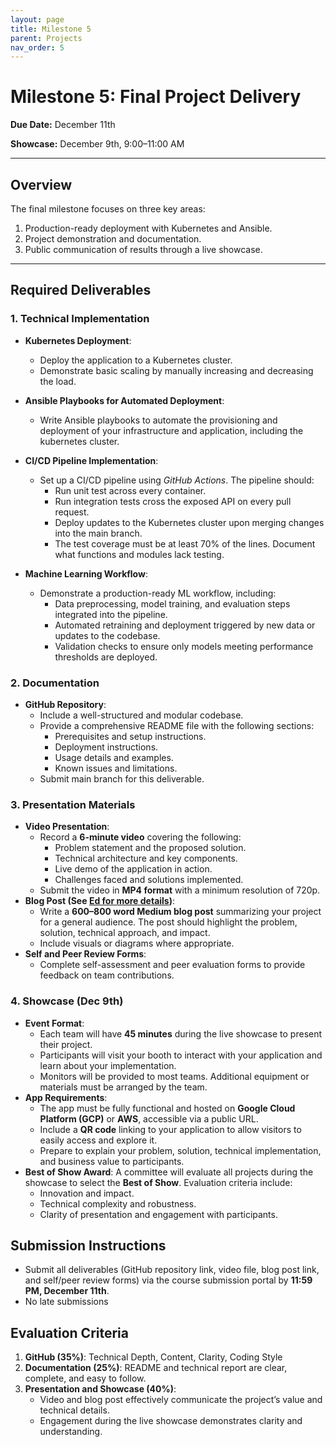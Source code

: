 ```yaml
---
layout: page
title: Milestone 5
parent: Projects
nav_order: 5
---
```


# Milestone 5: Final Project Delivery
**Due Date:** December 11th

**Showcase:** December 9th, 9:00–11:00 AM

---
## Overview
The final milestone focuses on three key areas:
1. Production-ready deployment with Kubernetes and Ansible.
2. Project demonstration and documentation.
3. Public communication of results through a live showcase.

---

## Required Deliverables
### 1. Technical Implementation
- **Kubernetes Deployment**:
  - Deploy the application to a Kubernetes cluster.
  - Demonstrate basic scaling by manually increasing and decreasing the  load.
- **Ansible Playbooks for Automated Deployment**:
  - Write Ansible playbooks to automate the provisioning and deployment of your infrastructure and application, including the kubernetes cluster.
- **CI/CD Pipeline Implementation**:
  - Set up a CI/CD pipeline using *GitHub Actions*. The pipeline should:
    - Run unit test across every container.
    - Run integration tests cross the exposed API on every pull request.
    - Deploy updates to the Kubernetes cluster upon merging changes into the main branch.
    - The test coverage must be at least 70% of the lines. Document what functions and modules lack testing. 

- **Machine Learning Workflow**:
  - Demonstrate a production-ready ML workflow, including:
    - Data preprocessing, model training, and evaluation steps integrated into the pipeline.
    - Automated retraining and deployment triggered by new data or updates to the codebase.
    - Validation checks to ensure only models meeting performance thresholds are deployed.


### 2. Documentation
- **GitHub Repository**:
  - Include a well-structured and modular codebase.
  - Provide a comprehensive README file with the following sections:
    - Prerequisites and setup instructions.
    - Deployment instructions.
    - Usage details and examples.
    - Known issues and limitations.
  - Submit main branch for this deliverable.



### 3. Presentation Materials
- **Video Presentation**:
  - Record a **6-minute video** covering the following:
    - Problem statement and the proposed solution.
    - Technical architecture and key components.
    - Live demo of the application in action.
    - Challenges faced and solutions implemented.
  - Submit the video in **MP4 format** with a minimum resolution of 720p.
- **Blog Post (See [Ed for more details](https://edstem.org/us/courses/58478/discussion/5770637))**:
  - Write a **600–800 word Medium blog post** summarizing your project for a general audience. The post should highlight the problem, solution, technical approach, and impact.
  - Include visuals or diagrams where appropriate.
- **Self and Peer Review Forms**:
  - Complete self-assessment and peer evaluation forms to provide feedback on team contributions.



### 4. Showcase (Dec 9th)
- **Event Format**:
  - Each team will have **45 minutes** during the live showcase to present their project.
  - Participants will visit your booth to interact with your application and learn about your implementation.
  - Monitors will be provided to most teams. Additional equipment or materials must be arranged by the team.
- **App Requirements**:
  - The app must be fully functional and hosted on **Google Cloud Platform (GCP)** or **AWS**, accessible via a public URL.
  - Include a **QR code** linking to your application to allow visitors to easily access and explore it.
  - Prepare to explain your problem, solution, technical implementation, and business value to participants.
- **Best of Show Award**:
  A committee will evaluate all projects during the showcase to select the **Best of Show**. Evaluation criteria include:
  - Innovation and impact.
  - Technical complexity and robustness.
  - Clarity of presentation and engagement with participants.


## Submission Instructions
- Submit all deliverables (GitHub repository link, video file, blog post link, and self/peer review forms) via the course submission portal by **11:59 PM, December 11th**.
- No late submissions


## Evaluation Criteria
1. **GitHub (35%)**: Technical Depth, Content, Clarity, Coding Style
2. **Documentation (25%)**: README and technical report are clear, complete, and easy to follow.
3. **Presentation and Showcase (40%)**:
   - Video and blog post effectively communicate the project’s value and technical details.
   - Engagement during the live showcase demonstrates clarity and understanding.